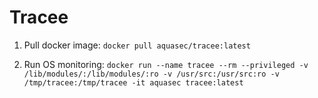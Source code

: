 # Tracee

1. Pull docker image:
``` docker pull aquasec/tracee:latest ``` 

2. Run OS monitoring:
``` docker run --name tracee --rm --privileged -v /lib/modules/:/lib/modules/:ro -v /usr/src:/usr/src:ro -v /tmp/tracee:/tmp/tracee -it aquasec tracee:latest ```
